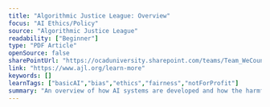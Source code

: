```yaml
---
title: "Algorithmic Justice League: Overview"
focus: "AI Ethics/Policy"
source: "Algorithmic Justice League"
readability: ["Beginner"]
type: "PDF Article"
openSource: false
sharePointUrl: "https://ocaduniversity.sharepoint.com/teams/Team_WeCount/Shared%20Documents/Resources%20and%20Tools/Literature%20(curated)/AJL%20Overview.pdf"
link: "https://www.ajl.org/learn-more"
keywords: []
learnTags: ["basicAI","bias","ethics","fairness","notForProfit"]
summary: "An overview of how AI systems are developed and how the harmful use of AI systems can be prevented. "
---
```

